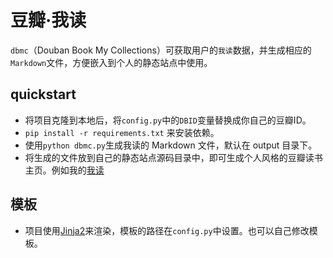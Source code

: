 # 豆瓣·我读

`dbmc`（Douban Book My Collections）可获取用户的`我读`数据，并生成相应的`Markdown`文件，方便嵌入到个人的静态站点中使用。


## quickstart

- 将项目克隆到本地后，将`config.py`中的`DBID`变量替换成你自己的豆瓣ID。
- `pip install -r requirements.txt` 来安装依赖。
- 使用`python dbmc.py`生成我读的 Markdown 文件，默认在 output 目录下。
- 将生成的文件放到自己的静态站点源码目录中，即可生成个人风格的豆瓣读书主页。例如我的[我读](http://daily.page7.me/posts/2015/02/book/)


## 模板

- 项目使用[Jinja2](http://jinja.pocoo.org/)来渲染，模板的路径在`config.py`中设置。也可以自己修改模板。
